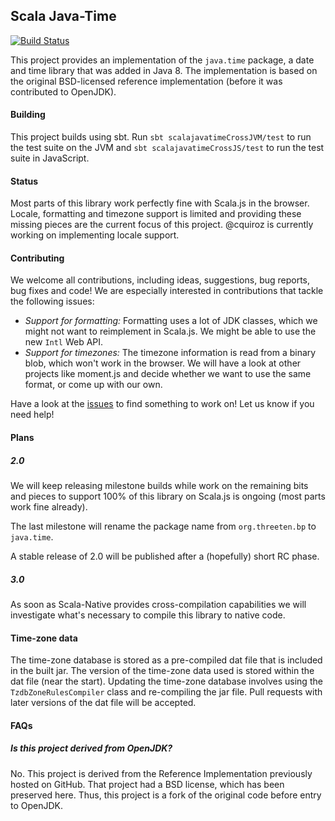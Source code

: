 
## Scala Java-Time

[![Build Status](https://travis-ci.org/soc/scala-java-time.svg?branch=master)](https://travis-ci.org/soc/scala-java-time)

This project provides an implementation of the `java.time` package, a date and time library that was added in Java 8.
The implementation is based on the original BSD-licensed reference implementation (before it was contributed to OpenJDK).

#### Building
This project builds using sbt.
Run `sbt scalajavatimeCrossJVM/test` to run the test suite on the JVM and
`sbt scalajavatimeCrossJS/test` to run the test suite in JavaScript.

#### Status

Most parts of this library work perfectly fine with Scala.js in the browser.
Locale, formatting and timezone support is limited and providing these missing pieces are the current focus of this project.
@cquiroz is currently working on implementing locale support.

#### Contributing

We welcome all contributions, including ideas, suggestions, bug reports, bug fixes and code!
We are especially interested in contributions that tackle the following issues:

 - *Support for formatting:* Formatting uses a lot of JDK classes, which we might not want to reimplement in Scala.js.
   We might be able to use the new `Intl` Web API.
 - *Support for timezones:* The timezone information is read from a binary blob, which won't work in the browser.
   We will have a look at other projects like moment.js and decide whether we want to use the same format, or come up with our own.

Have a look at the [issues](https://github.com/soc/scala-java-time/issues) to find something to work on! Let us know if you need help!

#### Plans

##### 2.0

We will keep releasing milestone builds while work on the remaining bits and pieces to support 100% of this library on Scala.js is ongoing (most parts work fine already).

The last milestone will rename the package name from `org.threeten.bp` to `java.time`.

A stable release of 2.0 will be published after a (hopefully) short RC phase.

##### 3.0

As soon as Scala-Native provides cross-compilation capabilities we will investigate what's necessary to compile this library to native code.

#### Time-zone data
The time-zone database is stored as a pre-compiled dat file that is included in the built jar.
The version of the time-zone data used is stored within the dat file (near the start).
Updating the time-zone database involves using the `TzdbZoneRulesCompiler` class
and re-compiling the jar file.
Pull requests with later versions of the dat file will be accepted.

#### FAQs

##### Is this project derived from OpenJDK?

No. This project is derived from the Reference Implementation previously hosted on GitHub.
That project had a BSD license, which has been preserved here.
Thus, this project is a fork of the original code before entry to OpenJDK.
